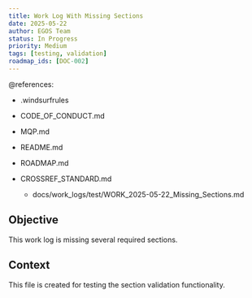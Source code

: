 ```yaml
---
title: Work Log With Missing Sections
date: 2025-05-22
author: EGOS Team
status: In Progress
priority: Medium
tags: [testing, validation]
roadmap_ids: [DOC-002]
---
```


@references:
- .windsurfrules
- CODE_OF_CONDUCT.md
- MQP.md
- README.md
- ROADMAP.md
- CROSSREF_STANDARD.md

  - docs/work_logs/test/WORK_2025-05-22_Missing_Sections.md

## Objective
This work log is missing several required sections.

## Context
This file is created for testing the section validation functionality.

<!-- Missing Completed Tasks section -->

<!-- Missing Next Steps section -->

<!-- Missing Modified Files section -->